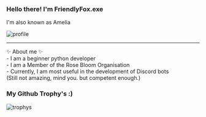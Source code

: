 ### Hello there! I'm FriendlyFox.exe
I'm also known as Amelia

![profile](https://discord.c99.nl/widget/theme-4/913574723475083274.png)


<hr>✨ About me ✨ <br />
- I am a beginner python developer<br />
- I am a Member of the Rose Bloom Organisation<br />
- Currently, I am most useful in the development of Discord bots <br />(Still not amazing, mind you. but competent enough.)

### My Github Trophy's :)
![trophys](https://github-profile-trophy.vercel.app/?username=Ames-hub&theme=radical&row=1&column=10)

<!---
Ames-hub/Ames-hub is a ✨ special ✨ repository because its `README.md` (this file) appears on your GitHub profile.
You can click the Preview link to take a look at your changes.
--->
